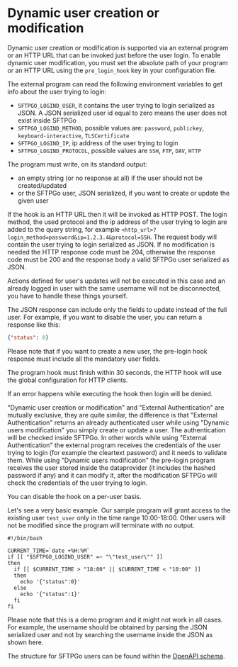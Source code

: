 # Dynamic user creation or modification

Dynamic user creation or modification is supported via an external program or an HTTP URL that can be invoked just before the user login.
To enable dynamic user modification, you must set the absolute path of your program or an HTTP URL using the `pre_login_hook` key in your configuration file.

The external program can read the following environment variables to get info about the user trying to login:

- `SFTPGO_LOGIND_USER`, it contains the user trying to login serialized as JSON. A JSON serialized user id equal to zero means the user does not exist inside SFTPGo
- `SFTPGO_LOGIND_METHOD`, possible values are: `password`, `publickey`, `keyboard-interactive`, `TLSCertificate`
- `SFTPGO_LOGIND_IP`, ip address of the user trying to login
- `SFTPGO_LOGIND_PROTOCOL`, possible values are `SSH`, `FTP`, `DAV`, `HTTP`

The program must write, on its standard output:

- an empty string (or no response at all) if the user should not be created/updated
- or the SFTPGo user, JSON serialized, if you want to create or update the given user

If the hook is an HTTP URL then it will be invoked as HTTP POST. The login method, the used protocol and the ip address of the user trying to login are added to the query string, for example `<http_url>?login_method=password&ip=1.2.3.4&protocol=SSH`.
The request body will contain the user trying to login serialized as JSON. If no modification is needed the HTTP response code must be 204, otherwise the response code must be 200 and the response body a valid SFTPGo user serialized as JSON.

Actions defined for user's updates will not be executed in this case and an already logged in user with the same username will not be disconnected, you have to handle these things yourself.

The JSON response can include only the fields to update instead of the full user. For example, if you want to disable the user, you can return a response like this:

```json
{"status": 0}
```

Please note that if you want to create a new user, the pre-login hook response must include all the mandatory user fields.

The program hook must finish within 30 seconds, the HTTP hook will use the global configuration for HTTP clients.

If an error happens while executing the hook then login will be denied.

"Dynamic user creation or modification" and "External Authentication" are mutually exclusive, they are quite similar, the difference is that "External Authentication" returns an already authenticated user while using "Dynamic users modification" you simply create or update a user. The authentication will be checked inside SFTPGo.
In other words while using "External Authentication" the external program receives the credentials of the user trying to login (for example the cleartext password) and it needs to validate them. While using "Dynamic users modification" the pre-login program receives the user stored inside the dataprovider (it includes the hashed password if any) and it can modify it, after the modification SFTPGo will check the credentials of the user trying to login.

You can disable the hook on a per-user basis.

Let's see a very basic example. Our sample program will grant access to the existing user `test_user` only in the time range 10:00-18:00. Other users will not be modified since the program will terminate with no output.

```shell
#!/bin/bash

CURRENT_TIME=`date +%H:%M`
if [[ "$SFTPGO_LOGIND_USER" =~ "\"test_user\"" ]]
then
  if [[ $CURRENT_TIME > "18:00" || $CURRENT_TIME < "10:00" ]]
  then
    echo '{"status":0}'
  else
    echo '{"status":1}'
  fi
fi
```

Please note that this is a demo program and it might not work in all cases. For example, the username should be obtained by parsing the JSON serialized user and not by searching the username inside the JSON as shown here.

The structure for SFTPGo users can be found within the [OpenAPI schema](../openapi/openapi.yaml).
